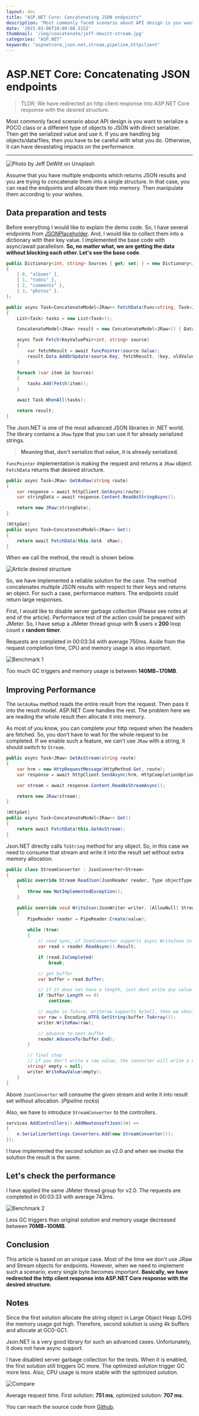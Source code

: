 ```yaml
---
layout: doc
title: "ASP.NET Core: Concatenating JSON endpoints"
description: "Most commonly faced scenario about API design is you want to serialize a POCO class or a different type of objects to JSON with direct serializer. Then get the serialized value and use it. If you are handling big objects/data/files, then you have to be careful with what you do. Otherwise, it can have devastating impacts on the performance."
date: '2021-03-06T10:00:00.515Z'
thumbnail: '/img/concatenate/jeff-dewitt-stream.jpg'
categories: "ASP.NET"
keywords: "aspnetcore,json.net,stream,pipeline,httpclient"
---
```


# ASP.NET Core: Concatenating JSON endpoints

> TLDR; We have redirected an http client response into ASP.NET Core response with the desired structure.

Most commonly faced scenario about API design is you want to serialize a POCO class or a different type of objects to JSON with direct serializer. Then get the serialized value and use it. If you are handling big objects/data/files, then you have to be careful with what you do. Otherwise, it can have devastating impacts on the performance.

---

<img src="/img/concatenate/jeff-dewitt-stream.jpg" class="image-center" alt="Photo by Jeff DeWitt on Unsplash" />

Assume that you have multiple endpoints which returns JSON results and you are trying to concatenate them into a single structure. In that case, you can read the endpoints and allocate them into memory. Then manipulate them according to your wishes.

## Data preparation and tests

Before everything I would like to explain the demo code. So, I have several endpoints from [JSONPlaceholder](https://jsonplaceholder.typicode.com/). And, I would like to collect them into a dictionary with their key value. I implemented the base code with async/await parallelism. **So, no matter what, we are getting the data without blocking each other. Let's see the base code**.

```csharp
public Dictionary<int, string> Sources { get; set; } = new Dictionary<int, string>()
{
    { 0, "albums" },
    { 1, "todos" },
    { 2, "comments" },
    { 3, "photos" },
};

public async Task<ConcatenateModel<JRaw>> FetchData(Func<string, Task<JRaw>> funcPointer)
{
    List<Task> tasks = new List<Task>();

    ConcatenateModel<JRaw> result = new ConcatenateModel<JRaw>() { Data = new ConcurrentDictionary<int, JRaw>() };

    async Task Fetch(KeyValuePair<int, string> source)
    {
        var fetchResult = await funcPointer(source.Value);
        result.Data.AddOrUpdate(source.Key, fetchResult, (key, oldValue) => fetchResult);
    }

    foreach (var item in Sources)
    {
        tasks.Add(Fetch(item));
    }

    await Task.WhenAll(tasks);

    return result;
}
```

The Json.NET is one of the most advanced JSON libraries in .NET world. The library contains a `JRaw` type that you can use it for already serialized strings. 

> **Meaning that, don't serialize that value, it is already serialized.**

`funcPointer` implementation is making the request and returns a `JRaw` object. `FetchData` returns that desired structure.

```csharp
public async Task<JRaw> GetAsRaw(string route)
{
    var response = await httpClient.GetAsync(route);
    var stringData = await response.Content.ReadAsStringAsync();

    return new JRaw(stringData);
}

[HttpGet]
public async Task<ConcatenateModel<JRaw>> Get()
{
    return await FetchData(this.GetA  sRaw);
}
```

When we call the method, the result is shown below.

<img src="/img/concatenate/result.png" class="image-center" alt="Article desired structure" />

So, we have implemented a reliable solution for the case. The method concatenates multiple JSON results with respect to their keys and returns an object. For such a case, performance matters. The endpoints could return large responses. 

First, I would like to disable server garbage collection (Please see notes at end of the article). Performance test of the action could be prepared with JMeter. So, I have setup a JMeter thread group with **5** users x **200** loop count x **random timer**.

Requests are completed in 00:03:34 with average 750ms. Aside from the request completion time, CPU and memory usage is also important.

<img src="/img/concatenate/benchmark1.png" class="image-center" alt="Benchmark 1" />

Too much GC triggers and memory usage is between **140MB**~**170MB**.

## Improving Performance

The `GetAsRaw` method reads the entire result from the request. Then pass it into the result model. ASP.NET Core handles the rest. The problem here we are reading the whole result then allocate it into memory. 

As most of you know, you can complete your http request when the headers are fetched. So, you don't have to wait for the whole request to be completed.  If we enable such a feature, we can't use `JRaw` with a string, it should switch to `Stream`.

```csharp
public async Task<JRaw> GetAsStream(string route)
{
    var hrm = new HttpRequestMessage(HttpMethod.Get, route);
    var response = await httpClient.SendAsync(hrm, HttpCompletionOption.ResponseHeadersRead);

    var stream = await response.Content.ReadAsStreamAsync();

    return new JRaw(stream);
}

[HttpGet]
public async Task<ConcatenateModel<JRaw>> Get()
{
    return await FetchData(this.GetAsStream);
}
```
Json.NET directly calls `ToString` method for any object. So, in this case we need to consume that stream and write it into the result set without extra memory allocation.

```csharp
public class StreamConverter : JsonConverter<Stream>
{
    public override Stream ReadJson(JsonReader reader, Type objectType, [AllowNull] Stream existingValue, bool hasExistingValue, JsonSerializer serializer)
    {
        throw new NotImplementedException();
    }

    public override void WriteJson(JsonWriter writer, [AllowNull] Stream value, JsonSerializer serializer)
    {
        PipeReader reader = PipeReader.Create(value);
        
        while (true)
        {
            // read sync, if JsonConverter supports async WriteJson in future, we should replace it.
            var read = reader.ReadAsync().Result;

            if (read.IsCompleted)
                break;

            // get buffer
            var buffer = read.Buffer;

            // if it does not have a length, just dont write any value and skip this iteration.
            if (buffer.Length == 0)
                continue;

            // maybe in future, writeraw supports byte[], then we shouldn't use GetString
            var raw = Encoding.UTF8.GetString(buffer.ToArray());
            writer.WriteRaw(raw);

            // advance to next buffer
            reader.AdvanceTo(buffer.End);
        }

        // final step
        // if you don't write a raw value, the converter will write a null value.
        string? empty = null;
        writer.WriteRawValue(empty);
    }
}
```

Above `JsonConverter` will consume the given stream and write it into result set without allocation. (*Pipeline rocks*)

Also, we have to introduce `StreamConverter` to the controllers.

```csharp
services.AddControllers().AddNewtonsoftJson((n) =>
{
    n.SerializerSettings.Converters.Add(new StreamConverter());
});
```

I have implemented the second solution as v2.0 and when we invoke the solution the result is the same.

## Let's check the performance

I have applied the same JMeter thread group for v2.0. The requests are completed in 00:03:33 with average 743ms.

<img src="/img/concatenate/benchmark2.png" class="image-center" alt="Benchmark 2" />

Less GC triggers than original solution and memory usage decreased between **70MB**~**100MB**.

## Conclusion

This article is based on an unique case. Most of the time we don't use JRaw and Stream objects for endpoints. However, when we need to implement such a scenario, every single byte becomes important. **Basically, we have redirected the http client response into ASP.NET Core response with the desired structure.**

## Notes

Since the first solution allocate the string object in Large Object Heap (LOH) the memory usage got high. Therefore, second solution is using 4k buffers and allocate at GC0-GC1.

Json.NET is a very good library for such an advanced cases. Unfortunately, it does not have async support.

I have disabled server garbage collection for the tests. When it is enabled, the first solution still triggers GC more. The optimized solution trigger GC more less. Also, CPU usage is more stable with the optimized solution.

![Compare](/img/concatenate/compare.png)

Average request time. First solution: **751 ms**, optimized solution: **707 ms**.

You can reach the source code from [Github](https://github.com/lyzerk/medium/tree/master/StreamSerializeAPI).
